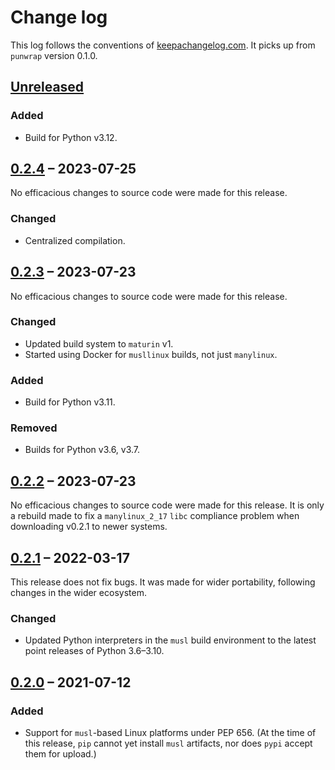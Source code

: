 # Change log
This log follows the conventions of
[keepachangelog.com](http://keepachangelog.com/). It picks up from `punwrap`
version 0.1.0.

## [Unreleased]

### Added
- Build for Python v3.12.

## [0.2.4] – 2023-07-25
No efficacious changes to source code were made for this release.

### Changed
- Centralized compilation.

## [0.2.3] – 2023-07-23
No efficacious changes to source code were made for this release.

### Changed
- Updated build system to `maturin` v1.
- Started using Docker for `musllinux` builds, not just `manylinux`.

### Added
- Build for Python v3.11.

### Removed
- Builds for Python v3.6, v3.7.

## [0.2.2] – 2023-07-23
No efficacious changes to source code were made for this release.
It is only a rebuild made to fix a `manylinux_2_17` `libc` compliance problem
when downloading v0.2.1 to newer systems.

## [0.2.1] – 2022-03-17
This release does not fix bugs. It was made for wider portability, following
changes in the wider ecosystem.

### Changed
- Updated Python interpreters in the `musl` build environment to the latest
  point releases of Python 3.6–3.10.

## [0.2.0] – 2021-07-12
### Added
- Support for `musl`-based Linux platforms under PEP 656.
  (At the time of this release, `pip` cannot yet install `musl` artifacts,
  nor does `pypi` accept them for upload.)

[Unreleased]: https://github.com/veikman/punwrap/compare/punwrap-v0.2.4...HEAD
[0.2.4]: https://github.com/veikman/punwrap/compare/punwrap-v0.2.3...v0.2.4
[0.2.3]: https://github.com/veikman/punwrap/compare/punwrap-v0.2.2...v0.2.3
[0.2.2]: https://github.com/veikman/punwrap/compare/punwrap-v0.2.1...v0.2.2
[0.2.1]: https://github.com/veikman/punwrap/compare/punwrap-v0.2.0...v0.2.1
[0.2.0]: https://github.com/veikman/punwrap/compare/punwrap-v0.1.0...v0.2.0
